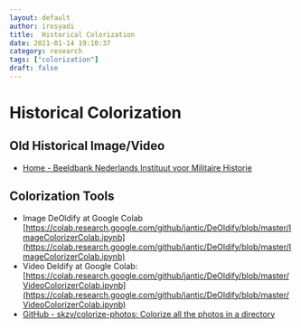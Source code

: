```yaml
---
layout: default
author: irosyadi
title:  Historical Colorization
date: 2021-01-14 19:10:37
category: research
tags: ["colorization"]
draft: false
---
```


# Historical Colorization


## Old Historical Image/Video
- [Home - Beeldbank Nederlands Instituut voor Militaire Historie](https://nimh-beeldbank.defensie.nl/)

## Colorization Tools
- Image DeOldify at Google Colab [https://colab.research.google.com/github/jantic/DeOldify/blob/master/ImageColorizerColab.ipynb](https://colab.research.google.com/github/jantic/DeOldify/blob/master/ImageColorizerColab.ipynb)
- Video Deldify at Google Colab: [https://colab.research.google.com/github/jantic/DeOldify/blob/master/VideoColorizerColab.ipynb](https://colab.research.google.com/github/jantic/DeOldify/blob/master/VideoColorizerColab.ipynb)
- [GitHub - skzv/colorize-photos: Colorize all the photos in a directory](https://github.com/skzv/colorize-photos)